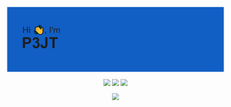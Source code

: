 <img src="githeader.png">

<p align="center">
  <img src="https://badges.pufler.dev/years/P3JT">
  <img src="https://badges.pufler.dev/repos/P3JT">
  <img src="https://badges.pufler.dev/gists/P3JT">
</p>

<p align="center">
  <a href="https://skillicons.dev">
    <img src="https://skillicons.dev/icons?i=arduino, c, cs, discord, dotnet, git, github, gitlab, py, visualstudio, vscode" />
  </a>
</p>
